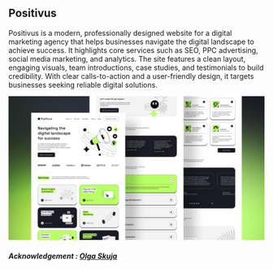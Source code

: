 ## Positivus

Positivus is a modern, professionally designed website for a digital marketing agency that helps businesses navigate the digital landscape to achieve success. It highlights core services such as SEO, PPC advertising, social media marketing, and analytics. The site features a clean layout, engaging visuals, team introductions, case studies, and testimonials to build credibility. With clear calls-to-action and a user-friendly design, it targets businesses seeking reliable digital solutions.

<img 
 src="./public/Cover.png"
 alt = "cover"
/>

##### Acknowledgement : [Olga Skuja](https://www.olgaskuja.design/)
